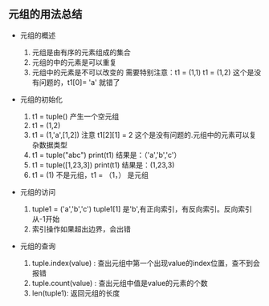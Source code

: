 ## 元组的用法总结

* 元组的概述
	1. 元组是由有序的元素组成的集合
	2. 元组的中的元素是可以重复
	3. 元组中的元素是不可以改变的 需要特别注意：t1 = (1,1) t1 = (1,2) 这个是没有问题的，t1[0]= 'a' 就错了

* 元组的初始化
	1. t1 = tuple()   产生一个空元组
	2. t1 = (1,2)
	3. t1 = (1,'a',[1,2])  注意 t1[2][1] = 2 这个是没有问题的.元组中的元素可以复杂数据类型
	4. t1 = tuple("abc") print(t1)			结果是：（'a','b','c'）
	5. t1 = tuple([1,23,3]) print(t1)		结果是：(1,23,3) 
	6. t1 = (1) 不是元组，t1 = （1，） 是元组

* 元组的访问
	1. tuple1 = ('a','b','c')  tuple1[1] 是'b',有正向索引，有反向索引。反向索引从-1开始
	2. 索引操作如果超出边界，会出错

* 元组的查询
	1. tuple.index(value) :  查出元组中第一个出现value的index位置，查不到会报错
	2. tuple.count(value) :  查出元组中值是value的元素的个数
	3. len(tuple1):			 返回元组的长度